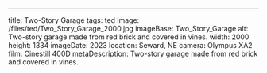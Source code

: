 ---
title: Two-Story Garage
tags: ted
image: /files/ted/Two_Story_Garage_2000.jpg
imageBase: Two_Story_Garage
alt: Two-story garage made from red brick and covered in vines.
width: 2000
height: 1334
imageDate: 2023
location: Seward, NE 
camera: Olympus XA2
film: Cinestill 400D
metaDescription: Two-story garage made from red brick and covered in vines.